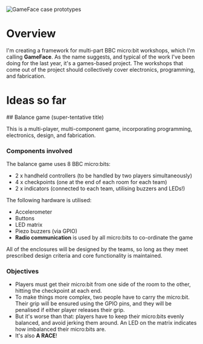 ![GameFace case prototypes](http://jamesmedd.co.uk/images/gameface.jpg)

# Overview

I'm creating a framework for multi-part BBC micro:bit workshops, which I'm calling **GameFace**. As the name suggests, and typical of the work I've been doing for the last year, it's a games-based project. The workshops that come out of the project should collectively cover electronics, programming, and fabrication.

# Ideas so far

## Balance game (super-tentative title)

This is a multi-player, multi-component game, incorporating programming, electronics, design, and fabrication.

### Components involved

The balance game uses 8 BBC micro:bits:

* 2 x handheld controllers (to be handled by two players simultaneously)
* 4 x checkpoints (one at the end of each room for each team)
* 2 x indicators (connected to each team, utilising buzzers and LEDs!)

The following hardware is utilised:

* Accelerometer
* Buttons
* LED matrix
* Piezo buzzers (via GPIO)
* **Radio communication** is used by all micro:bits to co-ordinate the game

All of the enclosures will be designed by the teams, so long as they meet prescribed design criteria and core functionality is maintained.

### Objectives

* Players must get their micro:bit from one side of the room to the other, hitting the checkpoint at each end.
* To make things more complex, two people have to carry the micro:bit. Their grip will be ensured using the GPIO pins, and they will be penalised if either player releases their grip.
* But it's worse than that: players have to keep their micro:bits evenly balanced, and avoid jerking them around. An LED on the matrix indicates how imbalanced their micro:bits are.
* It's also **A RACE**!
